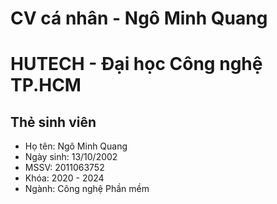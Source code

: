 # CV cá nhân - Ngô Minh Quang
# HUTECH - Đại học Công nghệ TP.HCM
## Thẻ sinh viên
*  Họ tên: Ngô Minh Quang
*  Ngày sinh: 13/10/2002
*  MSSV: 2011063752
*  Khóa: 2020 - 2024
*  Ngành: Công nghệ Phần mềm
